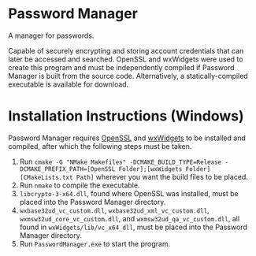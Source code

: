 # Password Manager

A manager for passwords.

Capable of securely encrypting and storing account credentials that can later be accessed and searched. OpenSSL and wxWidgets were used to create this program and must be independently compiled if Password Manager is built from the source code. Alternatively, a statically-compiled executable is available for download.

# Installation Instructions (Windows)

Password Manager requires [OpenSSL](https://github.com/openssl/openssl/releases/tag/openssl-3.3.2) and [wxWidgets](https://github.com/wxWidgets/wxWidgets/releases/tag/v3.2.6) to be installed and compiled, after which the following steps must be taken.

1. Run `cmake -G "NMake Makefiles" -DCMAKE_BUILD_TYPE=Release -DCMAKE_PREFIX_PATH=[OpenSSL Folder];[wxWidgets Folder] [CMakeLists.txt Path]` wherever you want the build files to be placed.
2. Run `nmake` to compile the executable.
3. `libcrypto-3-x64.dll`, found where OpenSSL was installed, must be placed into the Password Manager directory.
4. `wxbase32ud_vc_custom.dll`, `wxbase32ud_xml_vc_custom.dll`, `wxmsw32ud_core_vc_custom.dll`, and `wxmsw32ud_qa_vc_custom.dll`, all found in `wxWidgets/lib/vc_x64_dll`, must be placed into the Password Manager directory.
5. Run `PasswordManager.exe` to start the program.